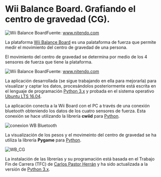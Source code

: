 # Wii Balance Board. Grafiando el centro de gravedad (CG).

![Wii Balance Board](https://github.com/mecanoceptiva/aplicacionWiiBoard/blob/master/scr/img/02_balanceBoardSensorsNorm.gif)Fuente: www.nitendo.com

La plataforma [Wii Balance Board](https://es.wikipedia.org/wiki/Wii_Balance_Board) es una palataforma de fuerza que permite medir el movimiento del centro de gravedad de una persona.

El movimiento del centro de gravedad se determina por medio de los 4 sensores de fuerza que tiene la plataforma. 

![Wii Balance Board](https://github.com/mecanoceptiva/aplicacionWiiBoard/blob/master/scr/img/01_balanceBoardSensors.gif)Fuente: www.nitendo.com

La aplicación desarrollada (se sigue trabajando en ella para mejorarla) para visualizar y captar los datos, procesándolos posteriormente está escrita en el lenguaje de programación [Python 3.x](https://www.python.org/) y probada en el sistema operativo [Ubuntu LTS 16.04](https://www.ubuntu.com/).

La aplicación conecta a la Wii Board con el PC a través de una conexión bluetooth obteniendo los datos de los cuatro sensores de fuerza.
Esta conexión se hace utilizando la librería **cwiid** para [Python](https://www.python.org/).

![conexion WB Bluetooth](https://github.com/mecanoceptiva/aplicacionWiiBoard/blob/master/scr/img/03_conexionBlue.jpg)

La visualización de los pesos y el movimeinto del centro de gravedad se ha utiliza la librería **Pygame** para [Python](https://www.python.org/).

![WB_CG](https://github.com/mecanoceptiva/aplicacionWiiBoard/blob/master/scr/img/04_PesosCG.png)

La instalación de las librerías y su programación está basada en el Trabajo Fin de Carrera (TFC) de [Carlos Pastor Herrán](http://www.iearobotics.com/wiki/index.php?title=Juan_Gonzalez:PFC:Wii-applications) y ha sido actualizada a la versión de [Python 3.x](https://www.python.org/).

